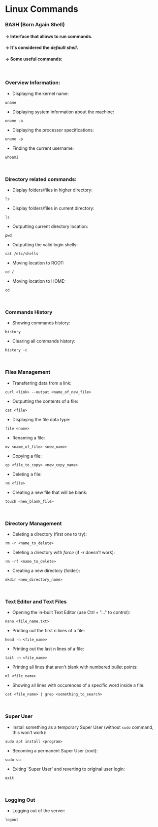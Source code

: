# Linux Commands

### BASH (Born Again Shell)
#### -> Interface that allows to **run commands**.
#### -> It's considered the *default shell*.
#### -> Some useful commands:

<br>

### Overview Information:

- Displaying the kernel name:

```
uname
```

- Displaying system information about the machine:

```
uname -a
```

- Displaying the processor specifications:

```
uname -p
```

- Finding the current username:
```
whoami
```

<br>

### Directory related commands:
- Display folders/files in higher directory:
```
ls ..
```

- Display folders/files in current directory:
```
ls 
```

- Outputting current directory location:
```
pwd
```

- Outputting the valid login shells:
```
cat /etc/shells
```

- Moving location to ROOT:
```
cd /
```

- Moving location to HOME:
```
cd
```

<br>

### Commands History

- Showing commands history:
```
history
```

- Clearing all commands history:
```
history -c
```


<br>

### Files Management

- Transferring data from a link:
```
curl <link> --output <name_of_new_file>
```

- Outputting the contents of a file:
```
cat <file>
```

- Displaying the file data type:
```
file <name>
```

- Renaming a file:
```
mv <name_of_file> <new_name>
```

- Copying a file:
```
cp <file_to_copy> <new_copy_name>
```

- Deleting a file:
```
rm <file>
```

- Creating a new file that will be blank:
```
touch <new_blank_file>
```

<br>

### Directory Management

- Deleting a directory (first one to try):
```
rm -r <name_to_delete> 
```

- Deleting a directory with *force* (if **-r** doesn't work):
```
rm -rf <name_to_delete> 
```

- Creating a new directory (folder):
```
mkdir <new_directory_name>
```

<br>

### Text Editor and Text Files

- Opening the in-built Text Editor (use Ctrl + "..." to control):
```
nano <file_name.txt>
```

- Printing out the first n lines of a file:
```
head -n <file_name>
```

- Printing out the last n lines of a file:
```
tail -n <file_name>
```

- Printing all lines that aren't blank with numbered bullet points:
```
nl <file_name>
```

- Showing all lines with occurences of a specific word inside a file:
```
cat <file_name> | grep <something_to_search>
```

<br>

### Super User

- Install something as a temporary Super User (without `sudo` command, this won't work):
```
sudo apt install <program>
```

- Becoming a permanent Super User (root):
```
sudo su
```

- Exiting 'Super User' and reverting to original user login:
```
exit
```

<br>

### Logging Out

- Logging out of the server:
```
logout
```